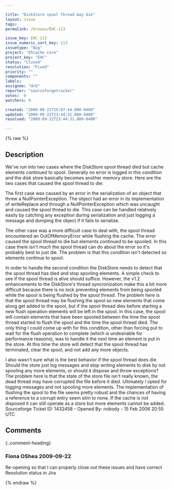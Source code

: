 ```yaml
---

title: "DiskStore spool thread may die"
layout: issue
tags: 
permalink: /browse/EHC-113

issue_key: EHC-113
issue_numeric_sort_key: 113
issuetype: "Bug"
project: "Ehcache Core"
project_key: "EHC"
status: "Closed"
resolution: "Fixed"
priority: ""
components: ""
labels: 
assignee: "drb"
reporter: "sourceforgetracker"
votes:  0
watchers: 0

created: "2009-09-21T15:07:44.000-0400"
updated: "2009-09-22T23:44:31.000-0400"
resolved: "2009-09-22T23:44:31.000-0400"

---
```




{% raw %}



## Description

<div markdown="1" class="description">

We've run into two cases where the DiskStore spool
thread died but cache elements continued to spool.
Generally no error is logged in this condition and the
disk store basically becomes another memory store. Here
are the two cases that caused the spool thread to die:

The first case was caused by an error in the
serialization of an object that threw a
NullPointerException. The object had an error in its
implementation of writeReplace and through a
NullPointerException which was uncaught and caused the
spool thread to die. This case can be handled
relatively easily by catching any exception during
serialization and just logging a message and dumping
the object if it fails to serialize.

The other case was a more difficult case to deal with,
the spool thread encountered an OutOfMemoryError while
flushing the cache. The error caused the spool thread
to die but elements continued to be spooled. In this
case there isn't much the spool thread can do about the
error so it's probably best to just die. The problem is
that this condition isn't detected so elements continue
to spool.

In order to handle the second condition the DiskStore
needs to detect that the spool thread has died and stop
spooling elements. A simple check to see if the spool
thread is alive should suffice. However, the v1.2
enhancements to the DiskStore's thread syncronization
make this a bit more difficult because there is no lock
preventing elements from being spooled while the spool
is being flushed by the spool thread. The problem here
is that the spool thread may be flushing the spool so
new elements that come along get added to the spool,
but if the spool thread dies before starting a new
flush operation elements will be left in the spool. In
this case, the spool will contain elements that have
been spooled between the time the spool thread started
to flush the spool and the time the spool thread died.
The only thing I could come up with for this condition,
other than forcing put to wait for the flush operation
to complete (which is undesirable for performance
reasons), was to handle it the next time an element is
put in the store. At this time the store will detect
that the spool thread has terminated, clear the spool,
and not add any more objects.

I also wasn't sure what is the best behavior if the
spool thread does die. Should the store just log
messages and stop writing elements to disk by not
spooling any more elements, or should it dispose and
throw exceptions? The problem here is that the state of
the store file isn't really known, the dead thread may
have corrupted the file before it died. Ultimately I
opted for logging messages and not spooling more
elements. The implementation of flushing the spool to
the file seems pretty robust and the chances of having
a reference to a corrupt entry seem slim to none. If
the cache is not disposed it can still operate as a
store but more elements cannot be added.
Sourceforge Ticket ID: 1432458 - Opened By: nobody - 15 Feb 2006 20:55 UTC

</div>

## Comments


{:.comment-heading}
### **Fiona OShea** <span class="date">2009-09-22</span>

<div markdown="1" class="comment">

Re-opening so that I can properly close out these issues and have correct Resolution status in Jira

</div>



{% endraw %}
